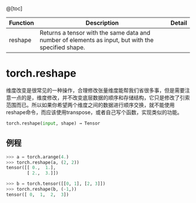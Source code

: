 @[toc]

Function | Description | Detail
-------------|----------------|-----------
reshape | Returns a tensor with the same data and number of elements as input, but with the specified shape. |


# torch.reshape

维度改变是很常见的一种操作，合理修改张量维度能帮我们省很多事，但是需要注意一点的是，维度修改，并不改变底层数据的顺序和存储结构，它只是修改了引索范围而已。所以如果你希望两个维度之间的数据进行顺序交换，就不能使用reshape命令，而应该使用transpose，或者自己写个函数，实现类似的功能。

```python
torch.reshape(input, shape) → Tensor
```

## 例程

```python
>>> a = torch.arange(4.)
>>> torch.reshape(a, (2, 2))
tensor([[ 0.,  1.],
        [ 2.,  3.]])

>>> b = torch.tensor([[0, 1], [2, 3]])
>>> torch.reshape(b, (-1,))
tensor([ 0,  1,  2,  3])
```